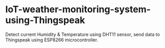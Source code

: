 # IoT-weather-monitoring-system-using-Thingspeak
Detect current Humidity &amp; Temperature using DHT11 sensor, send data to Thingspeak using ESP8266 microcontroller.
